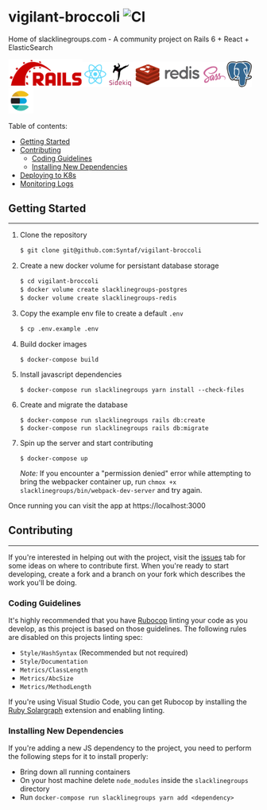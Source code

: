 # vigilant-broccoli ![CI](https://syntaf.semaphoreci.com/badges/vigilant-broccoli.svg)

Home of slacklinegroups.com - A community project on Rails 6 + React + ElasticSearch

<img src="docs/img/rails.png" width="150"><img src="docs/img/react.png" width="50"><img src="docs/img/sidekiq.png" width="50"><img src="docs/img/redis.png" width="140"><img src="docs/img/sass.png" width="50"><img src="docs/img/psql.png" width="50"><img src="docs/img/elasticsearch.png" width="50">

Table of contents:
  - [Getting Started](#Getting-Started)
  - [Contributing](#Contributing)
    - [Coding Guidelines](#Coding-Guidelines)
    - [Installing New Dependencies](#Installing-new-dependencies)
  - [Deploying to K8s](/docs/DEPLOYING.md)
  - [Monitoring Logs](/docs/LOGS.md)

## Getting Started
----

1. Clone the repository
   ```bash
   $ git clone git@github.com:Syntaf/vigilant-broccoli
   ```

2. Create a new docker volume for persistant database storage
   ```bash
   $ cd vigilant-broccoli
   $ docker volume create slacklinegroups-postgres
   $ docker volume create slacklinegroups-redis
   ```

3. Copy the example env file to create a default `.env`
   ```bash
   $ cp .env.example .env
   ```

4. Build docker images
   ```
   $ docker-compose build
   ```

5. Install javascript dependencies
   ```
   $ docker-compose run slacklinegroups yarn install --check-files
   ```

6. Create and migrate the database
   ```
   $ docker-compose run slacklinegroups rails db:create
   $ docker-compose run slacklinegroups rails db:migrate
   ```

7. Spin up the server and start contributing
   ```
   $ docker-compose up
   ```

   _Note:_ If you encounter a "permission denied" error while attempting to bring the webpacker container up, run `chmox +x slacklinegroups/bin/webpack-dev-server` and try again.

Once running you can visit the app at https://localhost:3000

## Contributing
----

If you're interested in helping out with the project, visit the [issues](https://github.com/Syntaf/vigilant-broccoli/issues) tab for some ideas on where to contribute first. When you're ready to start developing, create a fork and a branch on your fork which describes the work you'll be doing.

### Coding Guidelines

It's highly recommended that you have [Rubocop](https://github.com/rubocop-hq/rubocop) linting your code as you develop, as this project is based on those guidelines. The following rules are disabled on this projects linting spec:

- `Style/HashSyntax` (Recommended but not required)
- `Style/Documentation`
- `Metrics/ClassLength`
- `Metrics/AbcSize`
- `Metrics/MethodLength`

If you're using Visual Studio Code, you can get Rubocop by installing the [Ruby Solargraph](https://marketplace.visualstudio.com/items?itemName=castwide.solargraph) extension and enabling linting.

### Installing New Dependencies

If you're adding a new JS dependency to the project, you need to perform the following steps for it to install properly:

  - Bring down all running containers
  - On your host machine delete `node_modules` inside the `slacklinegroups` directory
  - Run `docker-compose run slacklinegroups yarn add <dependency>`
